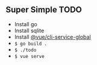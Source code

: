 ## Super Simple TODO

- Install go
- Install sqlite
- Install [@vue/cli-service-global](https://cli.vuejs.org/guide/prototyping.html)
- `$ go build .`
- `$ ./todo`
- `$ vue serve`
